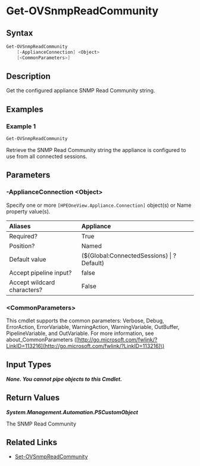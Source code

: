 ﻿---
description: GRetrieve Appliance SNMP Read Community.
---

# Get-OVSnmpReadCommunity

## Syntax

```powershell
Get-OVSnmpReadCommunity
    [-ApplianceConnection] <Object>
    [<CommonParameters>]
```

## Description

Get the configured appliance SNMP Read Community string.

## Examples

###  Example 1 

```powershell
Get-OVSnmpReadCommunity
```

Retrieve the SNMP Read Community string the appliance is configured to use from all connected sessions.

## Parameters

### -ApplianceConnection &lt;Object&gt;

Specify one or more `[HPEOneView.Appliance.Connection]` object(s) or Name property value(s).

| Aliases | Appliance |
| :--- | :--- |
| Required? | True |
| Position? | Named |
| Default value | (${Global:ConnectedSessions} &vert; ? Default) |
| Accept pipeline input? | false |
| Accept wildcard characters? | False |

### &lt;CommonParameters&gt;

This cmdlet supports the common parameters: Verbose, Debug, ErrorAction, ErrorVariable, WarningAction, WarningVariable, OutBuffer, PipelineVariable, and OutVariable. For more information, see about\_CommonParameters \([http://go.microsoft.com/fwlink/?LinkID=113216](http://go.microsoft.com/fwlink/?LinkID=113216)\)

## Input Types

_**None.  You cannot pipe objects to this Cmdlet.**_

## Return Values

_**System.Management.Automation.PSCustomObject**_

The SNMP Read Community

## Related Links

* [Set-OVSnmpReadCommunity](set-ovsnmpreadcommunity.md)
